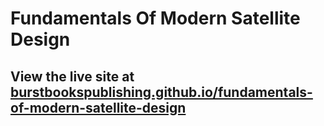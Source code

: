 # Fundamentals Of Modern Satellite Design



View the live site at [burstbookspublishing.github.io/fundamentals-of-modern-satellite-design](https://burstbookspublishing.github.io/fundamentals-of-modern-satellite-design/)
---

